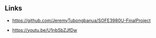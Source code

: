 #

## Links

- <https://github.com/JeremyTubongbanua/SOFE3980U-FinalProject>

- <https://youtu.be/U1nbSbZJfDw>
